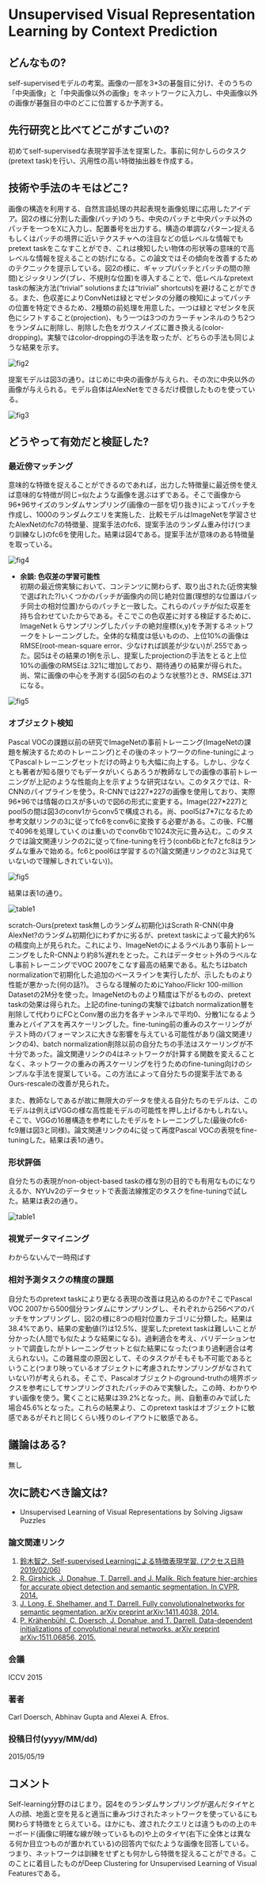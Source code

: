 # Unsupervised Visual Representation Learning by Context Prediction

## どんなもの?
self-supervisedモデルの考案。画像の一部を3*3の碁盤目に分け、そのうちの「中央画像」と「中央画像以外の画像」をネットワークに入力し、中央画像以外の画像が碁盤目の中のどこに位置するか予測する。

## 先行研究と比べてどこがすごいの?
初めてself-supervisedな表現学習手法を提案した。事前に何かしらのタスク(pretext task)を行い、汎用性の高い特徴抽出器を作成する。

## 技術や手法のキモはどこ?
画像の構造を利用する、自然言語処理の共起表現を画像処理に応用したアイデア。図2の様に分割した画像(パッチ)のうち、中央のパッチと中央パッチ以外のパッチを一つをXに入力し、配置番号を出力する。構造の単調なパターン捉えるもしくはパッチの境界に近いテクスチャへの注目などの低レベルな情報でもpretext taskをこなすことができ、これは検知したい物体の形状等の意味的で高レベルな情報を捉えることの妨げになる。この論文ではその傾向を改善するためのテクニックを提示している。図2の様に、ギャップ(パッチとパッチの間の隙間)とジッタリング(ブレ、不規則な位置)を導入することで、低レベルなpretext taskの解決方法(“trivial” solutionsまたは“trivial” shortcuts)を避けることができる。また、色収差によりConvNetは緑とマゼンタの分離の検知によってパッチの位置を特定できるため、2種類の前処理を用意した。一つは緑とマゼンタを灰色にシフトすること(projection)、もう一つは3つのカラーチャンネルのうち2つをランダムに削除し、削除した色をガウスノイズに置き換える(color-dropping)。実験ではcolor-droppingの手法を取ったが、どちらの手法も同じような結果を示す。

![fig2](img/UVRLbCP/fig2.png)

提案モデルは図3の通り。はじめに中央の画像が与えられ、その次に中央以外の画像が与えられる。モデル自体はAlexNetをできるだけ模倣したものを使っている。

![fig3](img/UVRLbCP/fig3.png)

## どうやって有効だと検証した?
### **最近傍マッチング**
意味的な特徴を捉えることができるのであれば，出力した特徴量に最近傍を使えば意味的な特徴が同じ=似たような画像を選ぶはずである。そこで画像から96*96サイズのランダムサンプリング(画像の一部を切り抜き)によってパッチを作成し、1000のランダムクエリを実施した．比較モデルはImageNetを学習させたAlexNetのfc7の特徴量、提案手法のfc6、提案手法のランダム重み付け(つまり訓練なし)のfc6を使用した。結果は図4である。提案手法が意味のある特徴量を取っている。

![fig4](img/UVRLbCP/fig4.png)

- **余談: 色収差の学習可能性**  
初期の最近傍実験において、コンテンツに関わらず、取り出された(近傍実験で選ばれた?)いくつかのパッチが画像内の同じ絶対位置(理想的な位置はパッチ同士の相対位置)からのパッチと一致した。これらのパッチが似た収差を持ち合わせていたからである。そこでこの色収差に対する検証するために、ImageNetｋらサンプリングしたパッチの絶対座標(x,y)を予測するネットワークをトレーニングした。全体的な精度は低いものの、上位10%の画像はRMSE(root-mean-square error、少なければ誤差が少ない)が.255であった。図5はその結果の1例を示し、提案したprojectionの手法をとると上位10%の画像のRMSEは.321に増加しており、期待通りの結果が得られた。尚、常に画像の中心を予測する(図5の右のような状態?)とき、RMSEは.371になる。

![fig5](img/UVRLbCP/fig5.png)

### **オブジェクト検知**  
Pascal VOCの課題以前の研究でImageNetの事前トレーニング(ImageNetの課題を解決するためのトレーニング)とその後のネットワークのfine-tuningによってPascalトレーニングセットだけの時よりも大幅に向上する。しかし、少なくとも著者が知る限りでもデータがいくらあろうが教師なしでの画像の事前トレーニングが上記のような性能向上を示すような研究はない。このタスクでは、R-CNNのパイプラインを使う。R-CNNでは227\*227の画像を使用しており、実際96\*96では情報のロスが多いので図6の形式に変更する。Image(227\*227)とpool5の間は図3のconv1からconv5で構成される。尚、pool5は7*7になるため参考文献リンクの3に従ってfc6をconv6に変換する必要がある。この後、FC層で4096を処理していくのは重いのでconv6bで1024次元に畳み込む。このタスクでは論文関連リンクの2に従ってfine-tuningを行う(conb6bとfc7とfc8はランダムな重みで始める。fc6とpool6は学習するの?(論文関連リンクの2と3は見ていないので理解しきれていない))。

![fig5](img/UVRLbCP/fig6.png)

結果は表1の通り。

![table1](img/UVRLbCP/table1.png)

scratch-Ours(pretext task無しのランダム初期化)はScrath R-CNN(中身AlexNet?のランダム初期化)にわずかに劣るが、pretext taskによって最大約6%の精度向上が見られた。これにより、ImageNetのによるラベルあり事前トレーニングをしたR-CNNより約8%遅れをとった。これはデータセット外のラベルなし事前トレーニングでVOC 2007をこなす最高の結果である。私たちはbatch normalizationで初期化した追加のベースラインを実行したが、示したものより性能が悪かった(何の話?)。
さらなる理解のためにYahoo/Flickr 100-million Datasetの2M分を使った。ImageNetのものより精度は下がるものの、pretext taskの効果は得られた。上記のfine-tuningの実験ではbatch normalization層を削除して代わりにFCとConv層の出力を各チャンネルで平均0、分散1になるよう重みとバイアスを再スケーリングした。fine-tuning前の重みのスケーリングがテスト時のパフォーマンスに大きな影響を与えている可能性があり(論文関連リンクの4)、batch normalization削除以前の自分たちの手法はスケーリングが不十分であった。論文関連リンクの4はネットワークが計算する関数を変えることなく、ネットワークの重みの再スケーリングを行うためのfine-tuning向けのシンプルな手法を提案している。この方法によって自分たちの提案手法であるOurs-rescaleの改善が見られた。

また、教師なしであるが故に無限大のデータを使える自分たちのモデルは、このモデルは例えばVGGの様な高性能モデルの可能性を押し上げるかもしれない。そこで、VGGの16層構造を参考にしたモデルをトレーニングした(最後のfc6-fc9層は図3と同様)。論文関連リンクの4に従って再度Pascal VOCの表現をfine-tuningした。結果は表1の通り。

### 形状評価
自分たちの表現がnon-object-based taskの様な別の目的でも有用なものになりえるか、NYUv2のデータセットで表面法線推定のタスクをfine-tuningで試した。結果は表2の通り。

![table1](img/UVRLbCP/table2.png)

### 視覚データマイニング
わからないんで一時飛ばす

### 相対予測タスクの精度の課題
自分たちのpretext taskにより更なる表現の改善は見込めるのか?そこでPascal VOC 2007から500個分ランダムにサンプリングし、それぞれから256ペアのパッチをサンプリングし、図2の様に8つの相対位置カテゴリに分類した。結果は38.4%であり、結果の変動値(?)は12.5%、提案したpretext taskは難しいことが分かった(人間でも似たような結果になる)。過剰適合を考え、バリデーションセットで調査したがトレーニングセットと似た結果になった(つまり過剰適合は考えられない)。この難易度の原因として、そのタスクがそもそも不可能であるということ(つまり映っているオブジェクトに考慮されたサンプリングがなされていない?)が考えられる。そこで、Pascalオブジェクトのground-truthの境界ボックスを参考にしてサンプリングされたパッチのみで実験した。この時、わかりやすい画像を使う。驚くことに結果は39.2%となった。尚、自動車のみで試した場合45.6%となった。これらの結果より、このpretext taskはオブジェクトに敏感であるがそれと同じくらい残りのレイアウトに敏感である。

## 議論はある?
無し

## 次に読むべき論文は?
- Unsupervised Learning of Visual Representations by Solving Jigsaw Puzzles

### 論文関連リンク
1. [鈴⽊智之. Self-supervised Learningによる特徴表現学習. (アクセス日時 2019/02/06)](http://hirokatsukataoka.net/temp/cvpaper.challenge/SSL_0929_final.pdf)
1. [R. Girshick, J. Donahue, T. Darrell, and J. Malik. Rich feature hier-archies for accurate object detection and semantic segmentation. In CVPR, 2014.](https://arxiv.org/abs/1311.2524)
1. [J. Long, E. Shelhamer, and T. Darrell. Fully convolutionalnetworks for semantic segmentation. arXiv preprint arXiv:1411.4038, 2014.](https://arxiv.org/abs/1411.4038)
1. [P. Krähenbühl, C. Doersch, J. Donahue, and T. Darrell. Data-dependent initializations of convolutional neural networks. arXiv preprint arXiv:1511.06856, 2015.](https://arxiv.org/abs/1511.06856)

### 会議
ICCV 2015

### 著者
Carl Doersch, Abhinav Gupta and Alexei A. Efros.

### 投稿日付(yyyy/MM/dd)
2015/05/19

## コメント
Self-learning分野のはじまり。図4をのランダムサンプリングが選んだタイヤと人の顔、地面と空を見ると適当に重みづけされたネットワークを使っているにも関わらす特徴をとらえている。ほかにも、渡されたクエリとは違うものの上のキーボード(画像に明確な線が映っているもの)や上のタイヤ(右下に全体とは異なる何か目立つものが置かれている)の回答内で似たような画像を回答している。つまり、ネットワークは訓練をせずとも何かしら特徴を捉えることができる。このことに着目したものがDeep Clustering for Unsupervised Learning of Visual Featuresである。